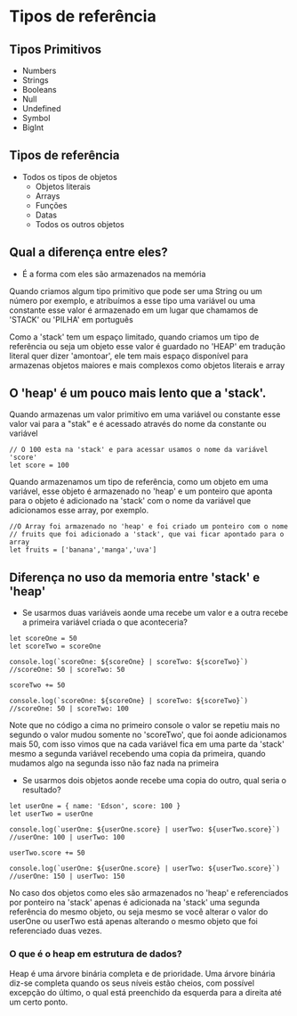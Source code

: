 # Tipos de referência


## Tipos Primitivos
- Numbers
- Strings
- Booleans
- Null
- Undefined
- Symbol
- BigInt
## Tipos de referência
- Todos os tipos de objetos
    - Objetos literais
    - Arrays
    - Funções
    - Datas
    - Todos os outros objetos

## Qual a diferença entre eles?
- É a forma com eles são armazenados na memória
<p>Quando criamos algum tipo primitivo que pode ser uma String ou um número por exemplo, e atribuímos a esse tipo uma variável ou uma constante esse valor é armazenado em um lugar que chamamos de 'STACK' ou 'PILHA' em português </p>

<p>Como a 'stack' tem um espaço limitado, quando criamos um tipo de referência ou seja um objeto esse valor é guardado no 'HEAP' em tradução literal quer dizer 'amontoar', ele tem mais espaço disponível para armazenas objetos maiores e mais complexos como objetos literais e array</p>

## O 'heap' é um pouco mais lento que a 'stack'.
<p>Quando armazenas um valor primitivo em uma variável ou constante esse valor vai para a "stak" e é acessado através do nome da constante ou variável</p>

```
// O 100 esta na 'stack' e para acessar usamos o nome da variável 'score'
let score = 100
```
<p>Quando armazenamos um tipo de referência, como um objeto em uma variável, esse objeto é armazenado no 'heap' e um ponteiro que aponta para o objeto é adicionado na 'stack' com o nome da variável que adicionamos esse array, por exemplo. </p>

```
//O Array foi armazenado no 'heap' e foi criado um ponteiro com o nome 
// fruits que foi adicionado a 'stack', que vai ficar apontado para o array
let fruits = ['banana','manga','uva']
```

## Diferença no uso da memoria entre 'stack' e 'heap'
- Se usarmos duas variáveis aonde uma recebe um valor e a outra recebe a primeira variável criada o que aconteceria?
```
let scoreOne = 50
let scoreTwo = scoreOne

console.log(`scoreOne: ${scoreOne} | scoreTwo: ${scoreTwo}`) //scoreOne: 50 | scoreTwo: 50

scoreTwo += 50

console.log(`scoreOne: ${scoreOne} | scoreTwo: ${scoreTwo}`) //scoreOne: 50 | scoreTwo: 100

```
<p>Note que no código a cima no primeiro console o valor se repetiu mais no segundo o valor mudou somente no 'scoreTwo', que foi aonde adicionamos mais 50, com isso vimos que na  cada variável fica em uma parte da 'stack' mesmo a segunda variável recebendo uma copia da primeira, quando mudamos algo na segunda isso não faz nada na primeira</p>

- Se usarmos dois objetos aonde recebe uma copia do outro, qual seria o resultado?
```
let userOne = { name: 'Edson', score: 100 }
let userTwo = userOne

console.log(`userOne: ${userOne.score} | userTwo: ${userTwo.score}`)
//userOne: 100 | userTwo: 100

userTwo.score += 50

console.log(`userOne: ${userOne.score} | userTwo: ${userTwo.score}`)
//userOne: 150 | userTwo: 150
```

<p>
No caso dos objetos como eles são armazenados no 'heap' e referenciados por ponteiro na 'stack' apenas é adicionada na 'stack' uma segunda referência do mesmo objeto, ou seja mesmo se você alterar o valor do userOne ou userTwo está apenas alterando o mesmo objeto que foi referenciado duas vezes.
</p>

### O que é o heap em estrutura de dados?
<p>
Heap é uma árvore binária completa e de prioridade. Uma árvore binária diz-se completa quando os seus níveis estão cheios, com possível excepção do último, o qual está preenchido da esquerda para a direita até um certo ponto.
</p>